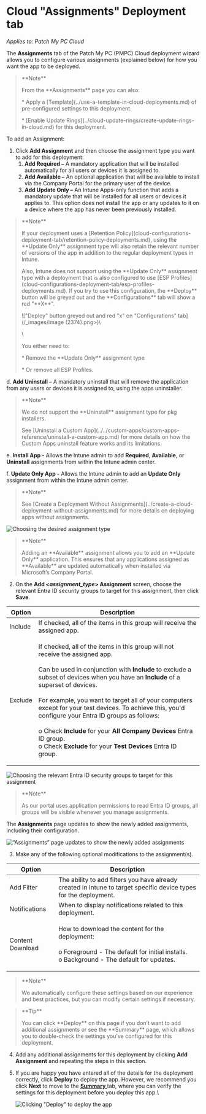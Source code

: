 # Cloud "Assignments" Deployment tab

_Applies to: Patch My PC Cloud_

The **Assignments** tab of the Patch My PC (PMPC) Cloud deployment wizard allows you to configure various assignments (explained below) for how you want the app to be deployed.

<blockquote class="wp-block-quote">
<p>**Note**</p>
<p>From the **Assignments** page you can also:</p>
<p>* Apply a [Template](../use-a-template-in-cloud-deployments.md) of pre-configured settings to this deployment.</p>
<p>* [Enable Update Rings](../cloud-update-rings/create-update-rings-in-cloud.md) for this deployment.</p>
</blockquote>

To add an Assignment:

1. Click **Add Assignment** and then choose the assignment type you want to add for this deployment:
   1. **Add Required –** A mandatory application that will be installed automatically for all users or devices it is assigned to.
   2. **Add Available –** An optional application that will be available to install via the Company Portal for the primary user of the device.
   3. **Add Update Only –** An Intune Apps-only function that adds a mandatory update that will be installed for all users or devices it applies to. This option does not install the app or any updates to it on a device where the app has never been previously installed.

<blockquote class="wp-block-quote">
<p>**Note**</p>
<p>If your deployment uses a [Retention Policy](cloud-configurations-deployment-tab/retention-policy-deployments.md), using the **Update Only** assignment type will also retain the relevant number of versions of the app in addition to the regular deployment types in Intune.</p>
<p>Also, Intune does not support using the **Update Only** assignment type with a deployment that is also configured to use [ESP Profiles](cloud-configurations-deployment-tab/esp-profiles-deployments.md). If you try to use this configuration, the **Deploy** button will be greyed out and the **Configurations** tab will show a red "**X**".</p>
<p>!["Deploy" button greyed out and red "x" on "Configurations" tab](/_images/image (2374).png>)\</p>
<p>\</p>
<p>You either need to:</p>
<p>* Remove the **Update Only** assignment type</p>
<p>* Or remove all ESP Profiles.</p>
</blockquote>

d. **Add Uninstall –** A mandatory uninstall that will remove the application from any users or devices it is assigned to, using the apps uninstaller.

<blockquote class="wp-block-quote">
<p>**Note**</p>
<p>We do not support the **Uninstall** assignment type for pkg installers.</p>
<p>See [Uninstall a Custom App](../../custom-apps/custom-apps-reference/uninstall-a-custom-app.md) for more details on how the Custom Apps uninstall feature works and its limitations.</p>
</blockquote>

e. **Install App -** Allows the Intune admin to add **Required**, **Available**, or **Uninstall** assignments from within the Intune admin center.

f. **Update Only App -** Allows the Intune admin to add an **Update Only** assignment from within the Intune admin center.

<blockquote class="wp-block-quote">
<p>**Note**</p>
<p>See [Create a Deployment Without Assignments](../create-a-cloud-deployment-without-assignments.md) for more details on deploying apps without assignments.</p>
</blockquote>

![Choosing the desired assignment type](/_images/image-(2386).png "Choosing the desired assignment type")

<blockquote class="wp-block-quote">
<p>**Note**</p>
<p>Adding an **Available** assignment allows you to add an **Update Only** application. This ensures that any applications assigned as **Available** are updated automatically when installed via Microsoft’s Company Portal.</p>
</blockquote>

2. On the **Add <**_**assignment\_type**_**> Assignment** screen, choose the relevant Entra ID security groups to target for this assignment, then click **Save**.

| Option  | Description                                                                                                                                                                                                                                                                                                                                                                                                                                                                                                                                                                                                           |
| ------- | --------------------------------------------------------------------------------------------------------------------------------------------------------------------------------------------------------------------------------------------------------------------------------------------------------------------------------------------------------------------------------------------------------------------------------------------------------------------------------------------------------------------------------------------------------------------------------------------------------------------- |
| Include | If checked, all of the items in this group will receive the assigned app.                                                                                                                                                                                                                                                                                                                                                                                                                                                                                                                                             |
| Exclude | <p>If checked, all of the items in this group will not receive the assigned app.<br><br>Can be used in conjunction with <strong>Include</strong> to exclude a subset of devices when you have an <strong>Include</strong> of a superset of devices.<br><br>For example, you want to target all of your computers except for your test devices. To achieve this, you'd configure your Entra ID groups as follows:<br><br>o Check <strong>Include</strong> for your <strong>All Company Devices</strong> Entra ID group.<br>o Check <strong>Exclude</strong> for your <strong>Test Devices</strong> Entra ID group.</p> |

![Choosing the relevant Entra ID security groups to target for this assignment](/_images/image-(2387).png "Choosing the relevant Entra ID security groups to target for this assignment")

<blockquote class="wp-block-quote">
<p>**Note**</p>
<p>As our portal uses application permissions to read Entra ID groups, all groups will be visible whenever you manage assignments.</p>
</blockquote>

The **Assignments** page updates to show the newly added assignments, including their configuration.

![“Assignments” page updates to show the newly added assignments](/_images/image-(2388).png "“Assignments” page updates to show the newly added assignments")

3. Make any of the following optional modifications to the assignment(s).

| Option           | Description                                                                                                                                               |
| ---------------- | --------------------------------------------------------------------------------------------------------------------------------------------------------- |
| Add Filter       | The ability to add filters you have already created in Intune to target specific device types for the deployment.                                         |
| Notifications    | When to display notifications related to this deployment.                                                                                                 |
| Content Download | <p>How to download the content for the deployment:<br><br>o Foreground - The default for initial installs.<br>o Background - The default for updates.</p> |

<blockquote class="wp-block-quote">
<p>**Note**</p>
<p>We automatically configure these settings based on our experience and best practices, but you can modify certain settings if necessary.</p>
</blockquote>

<blockquote class="wp-block-quote">
<p>**Tip**</p>
<p>You can click **Deploy** on this page if you don’t want to add additional assignments or see the **Summary** page, which allows you to double-check the settings you’ve configured for this deployment.</p>
</blockquote>

4. Add any additional assignments for this deployment by clicking **Add Assignment** and repeating the steps in this section.
5.  If you are happy you have entered all of the details for the deployment correctly, click **Deploy** to deploy the app. However, we recommend you click **Next** to move to the [**Summary** ](cloud-summary-deployment-tab.md)tab, where you can verify the settings for this deployment before you deploy this app.\


    ![Clicking &#x22;Deploy&#x22; to deploy the app](/_images/image-(2390).png "Clicking &#x22;Deploy&#x22; to deploy the app")